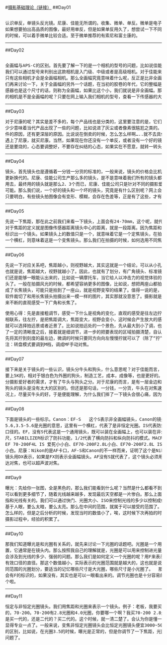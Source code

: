 #[摄影基础理论（链接）](http://www.ganlantu.com/course/63/lesson/list)
##Day01
<pre> 
认识单反，单镜头反光镜。尼康、佳能无所谓的。收集、微单、单反。微单是电子取景，相对于单反的光学取景，是比较的慢的。
如果想要拍出高品质的图像，最好用单反，但是如果单反用久了，想尝试一下不同的风格，也可以用微单，对于女性用户呢，开始
的时候，可以着手微单比较合适。至于微单推荐的有索尼和富士康的。
</pre>
***
##Day02
<pre> 
全画幅与APS-C的区别。首先要了解一下的是一个相机的型号的问题，比如说佳能，在相机的前面就会标注出来，它的具体的型号，
我们可以通过型号来判别出这款相机是入门级、中级或者是高级相机。对于佳能来说1D、5DIII、6D是属于高级相机了，通常来说，
只有这些相机才会是全画幅相机。那么全画幅究竟意味着什么呢，反正是比非全画幅好的。比如说有着更低的噪点等。好，现在我
们再来讨论一下，关于全画幅的另外一个话题，在当初的胶卷的年代，它的整幅是36*24的，所以在单反的传感器中，如果它的传
感器也是这个尺寸的话，则称为全画幅，如果比这个小，我们就说是非全画幅。那么除了上述的方法，我们有什么方法来确定自己
的相机是不是全画幅的呢？只要在网上输入我们相机的型号，查看一下传感器的大小就可以了。
</pre>
***
##Day03
<pre>
对于尼康的呢？其实是差不多的，每个产品线也是分类的，这里要注意的是，它们是有不同的产品线的，其实每个产品的升级多多
少少意味着当代产品出现了一些的问题，比如说进了灰尘或者像素很尴尬之类的。有些人讨论尼康好还是佳能好，本质上并不是硬
件的原因，还有更深层的原因。比说说在倒卖的时候，怎么怎么样啊…..就不去具体的讨论了。总之，如果你遇上了佳能就买佳能，
遇上了尼康，就买尼康。当然，如果现在你还没有一个单反，或者没有一个好的镜头，就要准备一下了。有些时候，钱该烧的时候
还是要烧的，心态要调整好，不要存在纠结的心态，如果实在不愿意，就转一转头，不玩摄影也是可以的。
</pre>
***
##Day04
<pre>
镜头，首先镜头也是遵循着一分钱一分货的标准的，一般来说，镜头的价格会比机身贵，为什么呢，因为镜头可以保值，而机身是会
更新换代的。尼康、佳能公司生产那么多的镜头，是不是意味着我们所有的镜头都要体验一遍呢？其实并不是，最后你会发现，用来
用去，最终用的镜头就是那么2、3个而已，尼康、佳能公司只是针对不同的摄影爱好者的偏好去设计的，当然也不排除他们想多卖的
可能。那么我们说，一个好的镜头和一个坏的镜头，究竟是有什么区别呢？网上会给出一些色散、直方图之类的，看着就头疼，其实
只要明白，有些镜头拍图像会有变形、模糊，会存在色差等，正是有了这些，才有了区分一个镜头好坏的标准。
</pre>
***
##Day05
<pre>
先说一下焦距，那在此之前我们来看一下镜头，上面会有24-70mm，这个呢，就代表着焦距。很直观吧。成像原理其实就是小孔成像啦，
对于焦距的定义就是图像传感器距离镜头中心的距离，就是一段距离。因为焦距和镜头是分不开的嘛，所以通常来说，我们会以焦距来
标识出一个镜头。如果镜头上的数值只是一个，就意味着它是一个定焦镜头，在拍照的时候，就不要跑来跑去了。相对的，如果中间有
一个横杠，则意味着这是一个变焦镜头。那么我们在拍摄的时候，如何选用不同焦距的镜头呢？这就涉及到一个视角的问题了。
</pre>
***
##Day06
<pre>
先说一下对应关系吧，焦距越小，则视野越大，其实这就是一个结论，可以从小孔成像的原理来理解，想一下对应的图像就可以理解了。
也就是说，焦距越大，视野就越小了。因此，也就有了划分，有广角镜头、标准镜头、长焦镜头等等。对于广角镜头拍摄出来的图片我
们还是能够一眼能认出来的，比如说一辆摩托车，当它给人以冲击力的视觉体验的时候，其实就是很大的视野范围了，用的就是广角镜
头了。一般在拍摄风光的时候，都希望容纳更多的图像，比如说，想把两座山都拍摄进来，这时候是可以运用广角镜头的，但是如果换
成了长焦镜头，可能只是拍到了一座山，就是视野变窄的结果了。值得一说的是，如果你的分年率很高，你用广角镜头拍摄过后，使用
软件裁切了和用长焦镜头拍摄出来一模一样的图片，其实那就没意思了。摄影就是多实践，这时候，就可以打开相机，通过变焦镜头，
来不断的直观感受一下广角和长焦了。
</pre>
<pre>
使用心得：先是直接粗调节，感受一下什么是视角的变化，直观的感受是往左边拧是变大，往右边拧是变小。这时候，和焦距标注的刻度
相联系，往左拧，是把焦距调大，焦距变大，视野会变小，这时候会产生放大的感觉。找到了放大、缩小，和焦距、视野的对应关系之后，
就可以选择拍远景或者近景了。比如说拍远处的一个景色，先从最大到小了调，也就是不断的、慢慢的向左调节，发现要拍摄的区域出现
了一定的清晰度之后，接着就是细调节，进一步的把要表现的区域拍摄清楚，自认为的理论是，我是从短焦至长焦变换的，所以微调前，
先将其拧到刻度的最左边，微调的时候只要同方向向左慢慢拧就可以了（除了“拧”，一时间想不出其他的可以代替的词了）
注：转盘模式要调到M档，调成MF手动对焦。
</pre>
***
##Day07
<pre>
接下来是关于镜头的一些认识，镜头分牛头和狗头，什么意思呢？对于佳能而言，外圈上有一个红圈，就称之为牛头，最便宜的牛头，也是
要上5K的，相对于银白色为外圈的狗头，制造工艺，成本，成像等，也是更好的。不是说狗头的镜头不好，只是，为了市场需求，满足一部
分摄影爱好者的需求，才有了牛头与狗头之分。对于尼康的而言，是有一层金边和纳米镀膜的“N”标识。一般在光线良好的情况下，牛头与
狗头的镜头是没有太大的区别的。但还是那句话，一分钱，一分货，牛头在对焦速度，成像上都是比狗头好的。所以，在经济预算足够的情
况上，尽量买牛头的好。于是便能理解，为什么我们摔了一下镜头会很心痛，因为都是10K以上的镜头啊。
</pre>
***
##Day08
<pre>
下面是镜头的一些标示。Canon：EF-S	这个S表示非全画幅镜头，Canon的镜头是EF卡口的。18-135mm表示这是一个变焦的镜头。1:3.5-
5.6,3.5-5.6是光圈的意思，这里有一个横杠，代表了是非恒定光圈。IS代表防抖。φ67代表镜头的口径，讲到UV镜的时候，你要买67mm
口径的。EF，没有S代表这是一个通用镜头，既可以装在全画幅上，也可以装在非全画幅上。USM代表超声波马达对焦。还会有对焦距离标
尺，STABILIZER标识了防抖功能，1/2代表了横向防抖和纵向防抖的模式。MACRO证明是有微距功能的。EF 70-200LF4 小小白、
EF 70-200F4L IS 爱死小小白、EF70-200F2.8L小白、EF70-200F2.8L IS II爱死小白兔2.8光圈的就叫做小白。4光圈的，就叫做小
小白。尼康：Nikon的是AF卡口，AF-S和Canon的不一样而来，证明了这个是Nikon的新头，也是能够用超声波对焦的。Nikon的非全画幅
镜头用DX表示，如果是FX则表示全画幅镜头。AF没有S就代表了，这个镜头必须用Nikon机身的马达、驱动去对焦。新镜头就是说既可以马
达对焦，也可以超声波对焦。
</pre>
***
##Day9
<pre>
曝光：先给你一张图，全是黑色的，那么我们能看到什么呢？当然是什么都看不到了。我调亮一点，可以看出一点东西了；再调亮一点，
可以看到更多细节了，随着光线越来越多，发现最后天空都是一片惨白。那么上面的这个小案例说明了什么呢？首先要明白，曝光，是
指和光线有关的。我们可以通过快门、光圈大小、ISO来控制光线的多少以控制成像。曝光不足，与曝光过度一般都是可以看出来的，
基于人眼，要么太暗，要么太亮。那么在中间的范围，就属于可以接受的范围了。在拍摄中，你一开始可能并不知道，这个曝光效果是
怎么样的，但是之后分析的时候，发现当时的数值小了，唉，这时候下次再拍的时候，就注意了，可以将曝光值调大一些，这些就是在
摄影过程中，经验的积累了。
</pre>
***
##Day10
<pre>
那我们知道曝光是和光圈有关系的，就先来讨论一下光圈的话题吧。光圈是一个用来控制光线透过镜头，进入机身内感光面的光亮的装
置，它通常是在镜头内。那么按照我自己的理解就是，光圈是可以用来控制进光量的多少的。其实就仅仅是一个多少的问题。可能还是
会涉及到光线的多少、强弱的问题。那么我们是如何定义一个光圈的呢？用F来表示，具体定义好像是一个比值吧，镜头的焦距/镜头的
有效口径的直径。那这个数值越小，实际表示的光圈范围就是越大的，这也就是说，对于光圈就有了区分，结合之前的公式，就有了不
同范围的光圈划分，要适当的记忆哪些尺寸是大光圈，哪些尺寸是小光圈了。  那么我们在机身上，是如何知道哪个数值对应着光圈呢？
会有F的标识的，如果没有，其实也是可以一眼看出来的。调节光圈也是十分容易的，相机上，一共就只有两个滚轮，不是这个，就是哪
个啦。
</pre>
***
##Day11
<pre>
恒定与非恒定光圈镜头。我们用焦距和光圈来表示一个镜头。例子：老板，我要买一个镜头？你买什么镜头啊？我买Nikon的或者Cannon
的，70-200。70-200有2.8光圈和4.0光圈，你要哪一个啊？我买70-200 2.8光圈的。你是买防抖的，还是非防抖的？我买防抖的。你
是买一代的，还是二代的？买二代的。这个时候，就一清二楚了。会认为你是懂一点摄影的。如果你说，我买EF卡口的，那么就会更加
显得专业一点了。一般来说，变焦非恒定光圈镜头会比恒定光圈镜头便宜3000~5000K。主要是为了满足不同摄影师的预算。除了性价比
的区别，比如说，在光圈3.5的时候，曝光是正常的，但是你调节了一下焦距，光圈变化了。在光线不足的情况下，就会出现曝光的一些
问题了。
</pre>
